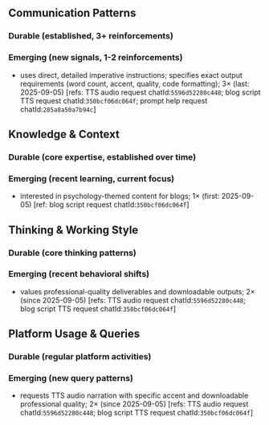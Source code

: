 ## Communication Patterns
### Durable (established, 3+ reinforcements)

### Emerging (new signals, 1-2 reinforcements)
- uses direct, detailed imperative instructions; specifies exact output requirements (word count, accent, quality, code formatting); 3× (last: 2025-09-05) [refs: TTS audio request chatId:`5596d52280c448`; blog script TTS request chatId:`350bcf06dc064f`; prompt help request chatId:`285a8a50a7b94c`]

## Knowledge & Context
### Durable (core expertise, established over time)

### Emerging (recent learning, current focus)
- interested in psychology-themed content for blogs; 1× (first: 2025-09-05) [ref: blog script request chatId:`350bcf06dc064f`]

## Thinking & Working Style
### Durable (core thinking patterns)

### Emerging (recent behavioral shifts)
- values professional-quality deliverables and downloadable outputs; 2× (since 2025-09-05) [refs: TTS audio request chatId:`5596d52280c448`; blog script TTS request chatId:`350bcf06dc064f`]

## Platform Usage & Queries
### Durable (regular platform activities)

### Emerging (new query patterns)
- requests TTS audio narration with specific accent and downloadable professional quality; 2× (since 2025-09-05) [refs: TTS audio request chatId:`5596d52280c448`; blog script TTS request chatId:`350bcf06dc064f`]